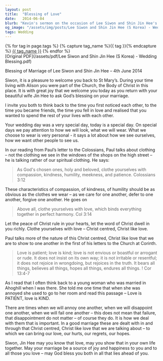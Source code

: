 ```yaml
---
layout: post
title:  "Blessing of Love"
date:   2014-06-04
blurb: "Kevin's sermon on the occasion of Lee Siwon and Shin Jin Hee's wedding blessing emphasizes the spiritual clothing of compassion, kindness, humility, and love as described in Colossians 3:12 and 1 Corinthians 13:4-7. He encourages the couple to embody these virtues in their marriage, dealing with challenges through Christ-like love, and wishes them joy and happiness in their life together."
og_image: "/assets/img/posts/Lee Siwon and Shin Jin Hee (S Korea) - Wedding Blessing.png"
tags: Wedding
---    
```

<div class="tag-pills">
  {% for tag in page.tags %}
    {% capture tag_name %}{{ tag }}{% endcapture %}
    <a href="{{ site.baseurl }}/tag/{{ tag_name | slugify }}" class="tag-pill">{{ tag_name }}</a>
  {% endfor %}
</div>
[Original PDF](/assets/pdf/Lee Siwon and Shin Jin Hee (S Korea) - Wedding Blessing.pdf)

Blessing of Marriage of Lee Siwon and Shin Jin Hee – 4th June 2014

Siwon, it is a pleasure to welcome you back to St Mary’s. During your time living with Alison you were part of the Church, the Body of Christ in this place. It is with great joy that we welcome you today as you return with your beautiful wife Jin Hee to ask God’s blessing on your marriage.

I invite you both to think back to the time you first noticed each other, to the time you became friends, the time you fell in love and realised that you wanted to spend the rest of your lives with each other.

Your wedding day was a very special day, today is a special day. On special days we pay attention to how we will look, what we will wear. What we choose to wear is very personal - it says a lot about how we see ourselves, how we want other people to see us.

In our reading from Paul’s letter to the Colossians, Paul talks about clothing – not the clothing we see in the windows of the shops on the high street – he is talking rather of our spiritual clothing. He says:

> As God's chosen ones, holy and beloved, clothe yourselves with compassion, kindness, humility, meekness, and patience.
> Colossians 3:12

These characteristics of compassion, of kindness, of humility should be as obvious as the clothes we wear – as we care for one another, defer to one another, forgive one another. He goes on

> Above all, clothe yourselves with love, which binds everything together in perfect harmony. Col 3:14

Let the peace of Christ rule in your hearts, let the word of Christ dwell in you richly. Clothe yourselves with love – Christ centred, Christ like love.

Paul talks more of the nature of this Christ centred, Christ like love that we are to show to one another in the first of his letters to the Church at Corinth.

> Love is patient; love is kind; love is not envious or boastful or arrogant or rude. It does not insist on its own way; it is not irritable or resentful; it does not rejoice in wrongdoing, but rejoices in the truth. It bears all things, believes all things, hopes all things, endures all things. ! Cor 13:4-7

As I read that I often think back to a young woman who was married in Ahoghill when I was there. She told me one time that when she was annoyed she used to go to her room and read this passage – Love is PATIENT, love is KIND.

There are times when we will annoy one another, when we will disappoint one another, when we will fail one another – this does not mean that failure, that disappointment do not matter – of course they do. It is how we deal with them that is important. In a good marriage these are dealt with in and through that Christ centred, Christ like love that we are talking about – to which we can bring our love, our hurts, our regrets, our hopes.

Siwon, Jin Hee may you know that love, may you show that in your own life together. May your marriage be a source of joy and happiness to you and to all those you love – may God bless you both in all that lies ahead of you.
